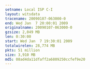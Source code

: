 ```yaml
---
setname: Local ISP C-I
layout: witsdata
tracename: 20090107-063000-0
end: Wed Jan  7 20:00:01 2009
originalname: 20090107-063000-0
gzsize: 2,049 MB
len: 0:30:00
start: Wed Jan  7 19:30:01 2009
totalwirelen: 28,774 MB
pkts: 51 million
size: 3,910 MB
md5: 08ad4da11dfaff2a6809250ccfef9e20
---
```

